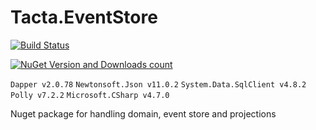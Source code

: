 # Tacta.EventStore

[![Build Status](https://app.travis-ci.com/tacta-io/Tacta.EventStore.svg?branch=main)](https://app.travis-ci.com/tacta-io/Tacta.EventStore)

[![NuGet Version and Downloads count](https://buildstats.info/nuget/Tacta.EventStore)](https://www.nuget.org/packages/Tacta.EventStore)

 ``` Dapper v2.0.78 ``` ``` Newtonsoft.Json v11.0.2 ``` ``` System.Data.SqlClient v4.8.2 ``` ``` Polly v7.2.2 ``` ``` Microsoft.CSharp v4.7.0 ``` 

 Nuget package for handling domain, event store and projections
